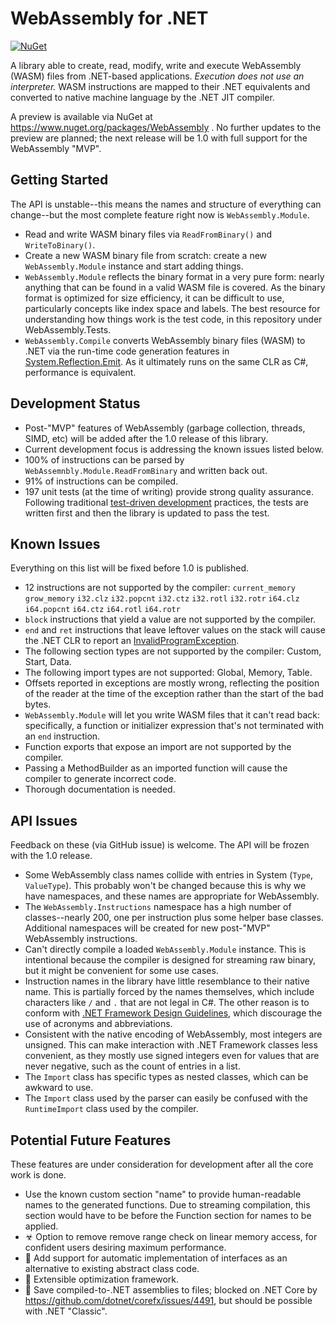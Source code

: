 ﻿# WebAssembly for .NET
[![NuGet](https://img.shields.io/nuget/v/WebAssembly.svg)](https://www.nuget.org/packages/WebAssembly)

A library able to create, read, modify, write and execute WebAssembly (WASM) files from .NET-based applications.
*Execution does not use an interpreter.*
WASM instructions are mapped to their .NET equivalents and converted to native machine language by the .NET JIT compiler.

A preview is available via NuGet at https://www.nuget.org/packages/WebAssembly .
No further updates to the preview are planned; the next release will be 1.0 with full support for the WebAssembly "MVP".

## Getting Started

The API is unstable--this means the names and structure of everything can change--but the most complete feature right now is `WebAssembly.Module`.

- Read and write WASM binary files via `ReadFromBinary()` and `WriteToBinary()`.
- Create a new WASM binary file from scratch: create a new `WebAssembly.Module` instance and start adding things.
- `WebAssembly.Module` reflects the binary format in a very pure form: nearly anything that can be found in a valid WASM file is covered.
As the binary format is optimized for size efficiency, it can be difficult to use, particularly concepts like index space and labels.
The best resource for understanding how things work is the test code, in this repository under WebAssembly.Tests.
- `WebAssembly.Compile` converts WebAssembly binary files (WASM) to .NET via the run-time code generation features in [System.Reflection.Emit](https://msdn.microsoft.com/en-us/library/system.reflection.emit.aspx).
As it ultimately runs on the same CLR as C#, performance is equivalent.

## Development Status

- Post-"MVP" features of WebAssembly (garbage collection, threads, SIMD, etc) will be added after the 1.0 release of this library.
- Current development focus is addressing the known issues listed below.
- 100% of instructions can be parsed by `WebAssemnbly.Module.ReadFromBinary` and written back out.
- 91% of instructions can be compiled.
- 197 unit tests (at the time of writing) provide strong quality assurance.
Following traditional [test-driven development](https://en.wikipedia.org/wiki/Test-driven_development) practices, the tests are written first and then the library is updated to pass the test.

## Known Issues

Everything on this list will be fixed before 1.0 is published.

* 12 instructions are not supported by the compiler: 
`current_memory`
`grow_memory`
`i32.clz`
`i32.popcnt`
`i32.ctz`
`i32.rotl`
`i32.rotr`
`i64.clz`
`i64.popcnt`
`i64.ctz`
`i64.rotl`
`i64.rotr`
* `block` instructions that yield a value are not supported by the compiler.
* `end` and `ret` instructions that leave leftover values on the stack will cause the .NET CLR to report an [InvalidProgramException](https://msdn.microsoft.com/en-us/library/system.invalidprogramexception.aspx).
* The following section types are not supported by the compiler: Custom, Start, Data.
* The following import types are not supported: Global, Memory, Table.
* Offsets reported in exceptions are mostly wrong, reflecting the position of the reader at the time of the exception rather than the start of the bad bytes.
* `WebAssembly.Module` will let you write WASM files that it can't read back: specifically, a function or initializer expression that's not terminated with an `end` instruction.
* Function exports that expose an import are not supported by the compiler.
* Passing a MethodBuilder as an imported function will cause the compiler to generate incorrect code.
* Thorough documentation is needed.

## API Issues

Feedback on these (via GitHub issue) is welcome.
The API will be frozen with the 1.0 release.

* Some WebAssembly class names collide with entries in System (`Type`, `ValueType`).
This probably won't be changed because this is why we have namespaces, and these names are appropriate for WebAssembly.
* The `WebAssembly.Instructions` namespace has a high number of classes--nearly 200, one per instruction plus some helper base classes.
Additional namespaces will be created for new post-"MVP" WebAssembly instructions.
* Can't directly compile a loaded `WebAssembly.Module` instance.
This is intentional because the compiler is designed for streaming raw binary, but it might be convenient for some use cases.
* Instruction names in the library have little resemblance to their native name.
This is partially forced by the names themselves, which include characters like `/` and `.` that are not legal in C#.
The other reason is to conform with [.NET Framework Design Guidelines](https://docs.microsoft.com/en-us/dotnet/standard/design-guidelines/names-of-classes-structs-and-interfaces), which discourage the use of acronyms and abbreviations.
* Consistent with the native encoding of WebAssembly, most integers are unsigned.
This can make interaction with .NET Framework  classes less convenient, as they mostly use signed integers even for values that are never negative, such as the count of entries in a list.
* The `Import` class has specific types as nested classes, which can be awkward to use.
* The `Import` class used by the parser can easily be confused with the `RuntimeImport` class used by the compiler.

## Potential Future Features

These features are under consideration for development after all the core work is done.

- Use the known custom section "name" to provide human-readable names to the generated functions.
Due to streaming compilation, this section would have to be before the Function section for names to be applied.
- ☣ Option to remove remove range check on linear memory access, for confident users desiring maximum performance.
- 🤔 Add support for automatic implementation of interfaces as an alternative to existing abstract class code.
- 🚀 Extensible optimization framework.
- 🛑 Save compiled-to-.NET assemblies to files; blocked on .NET Core by https://github.com/dotnet/corefx/issues/4491, but should be possible with .NET "Classic".
